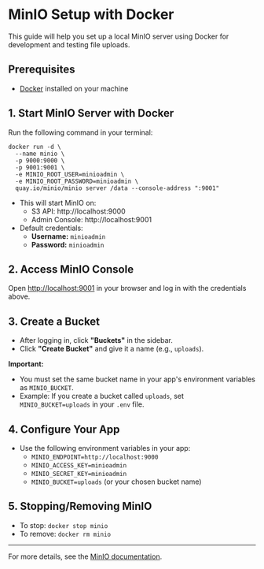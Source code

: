 # MinIO Setup with Docker

This guide will help you set up a local MinIO server using Docker for development and testing file uploads.

## Prerequisites
- [Docker](https://docs.docker.com/get-docker/) installed on your machine

## 1. Start MinIO Server with Docker

Run the following command in your terminal:

```
docker run -d \
  --name minio \
  -p 9000:9000 \
  -p 9001:9001 \
  -e MINIO_ROOT_USER=minioadmin \
  -e MINIO_ROOT_PASSWORD=minioadmin \
  quay.io/minio/minio server /data --console-address ":9001"
```

- This will start MinIO on:
  - S3 API: http://localhost:9000
  - Admin Console: http://localhost:9001
- Default credentials:
  - **Username:** `minioadmin`
  - **Password:** `minioadmin`

## 2. Access MinIO Console

Open [http://localhost:9001](http://localhost:9001) in your browser and log in with the credentials above.


## 3. Create a Bucket
- After logging in, click **"Buckets"** in the sidebar.
- Click **"Create Bucket"** and give it a name (e.g., `uploads`).

**Important:**
- You must set the same bucket name in your app's environment variables as `MINIO_BUCKET`.
- Example: If you create a bucket called `uploads`, set `MINIO_BUCKET=uploads` in your `.env` file.

## 4. Configure Your App
- Use the following environment variables in your app:
  - `MINIO_ENDPOINT=http://localhost:9000`
  - `MINIO_ACCESS_KEY=minioadmin`
  - `MINIO_SECRET_KEY=minioadmin`
  - `MINIO_BUCKET=uploads` (or your chosen bucket name)

## 5. Stopping/Removing MinIO
- To stop: `docker stop minio`
- To remove: `docker rm minio`

---
For more details, see the [MinIO documentation](https://min.io/docs/minio/linux/index.html).

